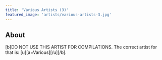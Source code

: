 ```yaml
---
title: 'Various Artists (3)'
featured_image: 'artists/various-artists-3.jpg'
---
```


## About

[b]DO NOT USE THIS ARTIST FOR COMPILATIONS. The correct artist for that is: [u][a=Various][/u][/b].
